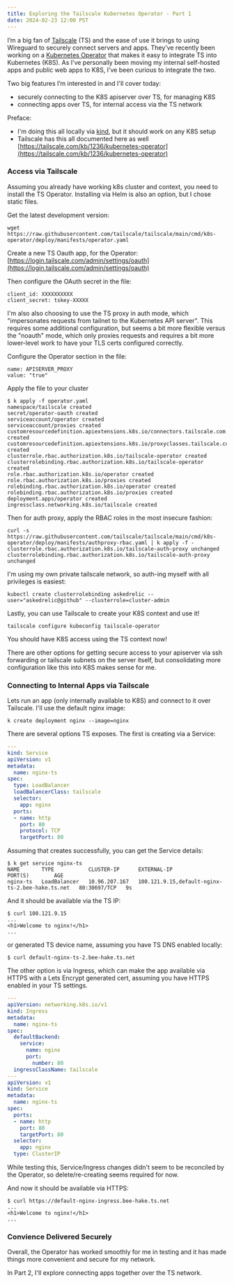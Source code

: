```yaml
---
title: Exploring the Tailscale Kubernetes Operator - Part 1
date: 2024-02-23 12:00 PST
---
```


I’m a big fan of [Tailscale](http://tailscale.com) (TS) and the ease of use it brings to using Wireguard to securely connect servers and apps. They’ve recently been working on a [Kubernetes Operator](https://github.com/tailscale/tailscale/tree/main/cmd/k8s-operator) that makes it easy to integrate TS into Kubernetes (K8S). As I’ve personally been moving my internal self-hosted apps and public web apps to K8S, I’ve been curious to integrate the two.

Two big features I’m interested in and I'll cover today:

- securely connecting to the K8S apiserver over TS, for managing K8S
- connecting apps over TS, for internal access via the TS network

Preface:

- I'm doing this all locally via [kind](https://kind.sigs.k8s.io), but it should work on any K8S setup
- Tailscale has this all documented here as well [https://tailscale.com/kb/1236/kubernetes-operator](https://tailscale.com/kb/1236/kubernetes-operator)

### Access via Tailscale

Assuming you already have working k8s cluster and context, you need to install the TS Operator. Installing via Helm is also an option, but I chose static files.

Get the latest development version:

```
wget https://raw.githubusercontent.com/tailscale/tailscale/main/cmd/k8s-operator/deploy/manifests/operator.yaml
```

Create a new TS Oauth app, for the Operator: 
[https://login.tailscale.com/admin/settings/oauth](https://login.tailscale.com/admin/settings/oauth)

Then configure the OAuth secret in the file:

```
client_id: XXXXXXXXXX
client_secret: tskey-XXXXX
```

I'm also also choosing to use the TS proxy in auth mode, which "impersonates requests from tailnet to the Kubernetes API server". This requires some additional configuration, but seems a bit more flexible versus the "noauth" mode, which only proxies requests and requires a bit more lower-level work to have your TLS certs configured correctly.

Configure the Operator section in the file:

```
name: APISERVER_PROXY 
value: "true"
```

Apply the file to your cluster

```
$ k apply -f operator.yaml
namespace/tailscale created
secret/operator-oauth created
serviceaccount/operator created
serviceaccount/proxies created
customresourcedefinition.apiextensions.k8s.io/connectors.tailscale.com created
customresourcedefinition.apiextensions.k8s.io/proxyclasses.tailscale.com created
clusterrole.rbac.authorization.k8s.io/tailscale-operator created
clusterrolebinding.rbac.authorization.k8s.io/tailscale-operator created
role.rbac.authorization.k8s.io/operator created
role.rbac.authorization.k8s.io/proxies created
rolebinding.rbac.authorization.k8s.io/operator created
rolebinding.rbac.authorization.k8s.io/proxies created
deployment.apps/operator created
ingressclass.networking.k8s.io/tailscale created
```

Then for auth proxy, apply the RBAC roles in the most insecure fashion:

```
curl -s https://raw.githubusercontent.com/tailscale/tailscale/main/cmd/k8s-operator/deploy/manifests/authproxy-rbac.yaml | k apply -f -
clusterrole.rbac.authorization.k8s.io/tailscale-auth-proxy unchanged
clusterrolebinding.rbac.authorization.k8s.io/tailscale-auth-proxy unchanged
```

I'm using my own private tailscale network, so auth-ing myself with all privileges is easiest:

```
kubectl create clusterrolebinding askedrelic --user="askedrelic@github" --clusterrole=cluster-admin
```

Lastly, you can use Tailscale to create your K8S context and use it!

```
tailscale configure kubeconfig tailscale-operator
```

You should have K8S access using the TS context now!

There are other options for getting secure access to your apiserver via ssh forwarding or tailscale subnets on the server itself, but consolidating more configuration like this into K8S makes sense for me.

### Connecting to Internal Apps via Tailscale

Lets run an app (only internally available to K8S) and connect to it over Tailscale. I'll use the default nginx image:

```shell
k create deployment nginx --image=nginx
```

There are several options TS exposes. The first is creating via a Service:

```yaml
---
kind: Service
apiVersion: v1
metadata:
  name: nginx-ts
spec:
  type: LoadBalancer
  loadBalancerClass: tailscale
  selector:
    app: nginx
  ports:
  - name: http
    port: 80
    protocol: TCP
    targetPort: 80
```

Assuming that creates successfully, you can get the Service details:

```shell
$ k get service nginx-ts
NAME       TYPE           CLUSTER-IP      EXTERNAL-IP                                       PORT(S)        AGE
nginx-ts   LoadBalancer   10.96.207.167   100.121.9.15,default-nginx-ts-2.bee-hake.ts.net   80:30697/TCP   9s
```

And it should be available via the TS IP:

```shell
$ curl 100.121.9.15
...
<h1>Welcome to nginx!</h1>
...
```

or generated TS device name, assuming you have TS DNS enabled locally:

```shell
$ curl default-nginx-ts-2.bee-hake.ts.net
```

The other option is via Ingress, which can make the app available via HTTPS with a Lets Encrypt generated cert, assuming you have HTTPS enabled in your TS settings.

```yaml
---
apiVersion: networking.k8s.io/v1
kind: Ingress
metadata:
  name: nginx-ts
spec:
  defaultBackend:
    service:
      name: nginx
      port:
        number: 80
  ingressClassName: tailscale
---
apiVersion: v1
kind: Service
metadata:
  name: nginx-ts
spec:
  ports:
  - name: http
    port: 80
    targetPort: 80
  selector:
    app: nginx
  type: ClusterIP
```

While testing this, Service/Ingress changes didn't seem to be reconciled by the Operator, so delete/re-creating seems required for now.

And now it should be available via HTTPS:

```shell
$ curl https://default-nginx-ingress.bee-hake.ts.net
...
<h1>Welcome to nginx!</h1>
...
```

### Convience Delivered Securely

Overall, the Operator has worked smoothly for me in testing and it has made things more convenient and secure for my network.

In Part 2, I'll explore connecting apps together over the TS network.